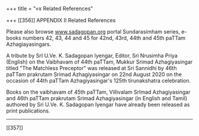 +++
title = "०४ Related References"

+++
[[356]] APPENDIX II Related References

Please also browse www.sadagopan.org portal Sundarasimham series, e- books numbers 42, 43, 44 and 45 for 42nd, 43rd, 44th and 45th paTTam Azhagiayasingars.

A tribute by SrI U.Ve. K. Sadagopan Iyengar, Editor, Sri Nrusimha Priya (English) on the Vaibhavam of 44th paTTam, Mukkur Srimad Azhagiyasingar titled "The Matchless Preceptor" was released at Sri Sannidhi by 46th paTTam prakrutam Srimad Azhagiyasingar on 22nd August 2020 on the occasion of 44th paTTam Azhagiyasingar's 125th tirunakshatra celebration.

Books on the vaibhavam of 45th paTTam, Villivalam SrImad Azhagiyasingar and 46th paTTam prakrutam Srimad Azhagiyasingar (in English and Tamil) authored by Sri U.Ve. K. Sadagopan Iyengar have already been released as print publications.

**** 

[[357]]